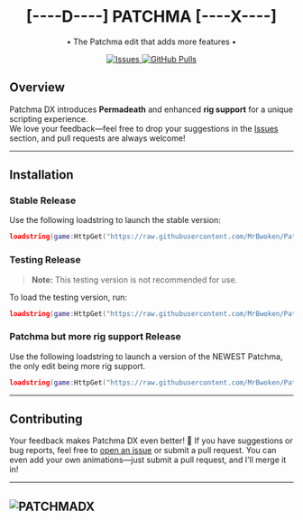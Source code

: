 
<h1 align="center">[----D----] PATCHMA [----X----]</h2>
<p align="center">• The Patchma edit that adds more features •</p>
<p align="center">
	<a href="https://github.com/MrBwoken/PatchmaDX/issues">
		<img alt="Issues" src="https://img.shields.io/github/issues/MrBwoken/PatchmaDX?color=0088ff"/>
	</a>
	<a href="https://github.com/MrBwoken/PatchmaDX/pulls">
		<img alt="GitHub Pulls" src="https://img.shields.io/github/issues-pr/MrBwoken/PatchmaDX?color=0088ff"/>
	</a>
</p>

## Overview

Patchma DX introduces **Permadeath** and enhanced **rig support** for a unique scripting experience.  
We love your feedback—feel free to drop your suggestions in the [Issues](https://github.com/MrBwoken/PatchmaDX/issues) section, and pull requests are always welcome!

---

## Installation

### Stable Release

Use the following loadstring to launch the stable version:

```lua
loadstring(game:HttpGet("https://raw.githubusercontent.com/MrBwoken/PatchmaDX/refs/heads/main/PatchmaDX.lua"))()
```

### Testing Release

> **Note:** This testing version is not recommended for use.

To load the testing version, run:

```lua
loadstring(game:HttpGet("https://raw.githubusercontent.com/MrBwoken/PatchmaDX/refs/heads/PatchmaDX-TESTING/PatchmaDX.lua"))()
```

### Patchma but more rig support Release

Use the following loadstring to launch a version of the NEWEST Patchma, the only edit being more rig support.

```lua
loadstring(game:HttpGet("https://raw.githubusercontent.com/MrBwoken/PatchmaDX/refs/heads/main/PatchmaButMoreRigSupport.lua"))()
```

---

## Contributing

Your feedback makes Patchma DX even better! 🚀 If you have suggestions or bug reports, feel free to [open an issue](https://github.com/MrBwoken/PatchmaDX/issues) or submit a pull request. You can even add your own animations—just submit a pull request, and I'll merge it in!

---
![PATCHMADX](https://github.com/user-attachments/assets/42e11dd6-8e37-4503-bcbd-e41401fd49a2)
---
